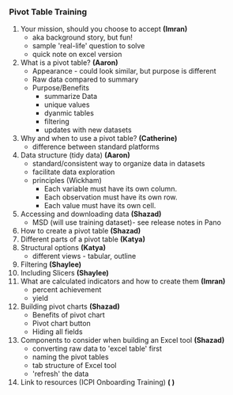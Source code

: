 ### Pivot Table Training

1.  Your mission, should you choose to accept **(Imran)**
    - aka background story, but fun! 
    - sample 'real-life' question to solve
    - quick note on excel version
1.  What is a pivot table? **(Aaron)**
    - Appearance - could look similar, but purpose is different
    - Raw data compared to summary
    - Purpose/Benefits
      - summarize Data
      - unique values
      - dyanmic tables
      - filtering
      - updates with new datasets
1.  Why and when to use a pivot table? **(Catherine)** 
    - difference between standard platforms 
1.  Data structure (tidy data) **(Aaron)**
    - standard/consistent way to organize data in datasets
    - facilitate data exploration
    - principles (Wickham)
      - Each variable must have its own column.
      - Each observation must have its own row.
      - Each value must have its own cell.
1. Accessing and downloading data **(Shazad)**
    - MSD (will use training dataset)- see release notes in Pano
1. How to create a pivot table  **(Shazad)**
1. Different parts of a pivot table  **(Katya)**
1. Structural options **(Katya)**
    - different views - tabular, outline
1. Filtering **(Shaylee)**
1. Including Slicers **(Shaylee)**
1. What are calculated indicators and how to create them **(Imran)**
    - percent achievement
    - yield
1. Building pivot charts **(Shazad)**
    - Benefits of pivot chart
    - Pivot chart button
    - Hiding all fields
1. Components to consider when building an Excel tool **(Shazad)**
    - converting raw data to 'excel table' first
    - naming the pivot tables
    - tab structure of Excel tool
    - 'refresh' the data
1. Link to resources (ICPI Onboarding Training) **( )**
